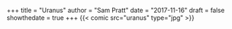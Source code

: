 +++
title = "Uranus"
author = "Sam Pratt"
date = "2017-11-16"
draft = false
showthedate = true
+++
{{< comic src="uranus" type="jpg" >}}